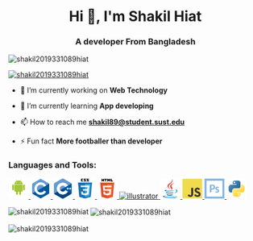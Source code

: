 <h1 align="center">Hi 👋, I'm Shakil Hiat</h1>
<h3 align="center">A developer From Bangladesh</h3>

<p align="left"> <img src="https://komarev.com/ghpvc/?username=shakil2019331089hiat&label=Profile%20views&color=0e75b6&style=flat" alt="shakil2019331089hiat" /> </p>

<p align="left"> <a href="https://github.com/ryo-ma/github-profile-trophy"><img src="https://github-profile-trophy.vercel.app/?username=shakil2019331089hiat" alt="shakil2019331089hiat" /></a> </p>

- 🔭 I’m currently working on **Web Technology**

- 🌱 I’m currently learning **App developing**

- 📫 How to reach me **shakil89@student.sust.edu**

- ⚡ Fun fact **More footballer than developer**


<h3 align="left">Languages and Tools:</h3>
<p align="left"> <a href="https://developer.android.com" target="_blank"> <img src="https://raw.githubusercontent.com/devicons/devicon/master/icons/android/android-original-wordmark.svg" alt="android" width="40" height="40"/> </a> <a href="https://www.cprogramming.com/" target="_blank"> <img src="https://raw.githubusercontent.com/devicons/devicon/master/icons/c/c-original.svg" alt="c" width="40" height="40"/> </a> <a href="https://www.w3schools.com/cpp/" target="_blank"> <img src="https://raw.githubusercontent.com/devicons/devicon/master/icons/cplusplus/cplusplus-original.svg" alt="cplusplus" width="40" height="40"/> </a> <a href="https://www.w3schools.com/css/" target="_blank"> <img src="https://raw.githubusercontent.com/devicons/devicon/master/icons/css3/css3-original-wordmark.svg" alt="css3" width="40" height="40"/> </a> <a href="https://www.w3.org/html/" target="_blank"> <img src="https://raw.githubusercontent.com/devicons/devicon/master/icons/html5/html5-original-wordmark.svg" alt="html5" width="40" height="40"/> </a> <a href="https://www.adobe.com/in/products/illustrator.html" target="_blank"> <img src="https://www.vectorlogo.zone/logos/adobe_illustrator/adobe_illustrator-icon.svg" alt="illustrator" width="40" height="40"/> </a> <a href="https://www.java.com" target="_blank"> <img src="https://raw.githubusercontent.com/devicons/devicon/master/icons/java/java-original.svg" alt="java" width="40" height="40"/> </a> <a href="https://developer.mozilla.org/en-US/docs/Web/JavaScript" target="_blank"> <img src="https://raw.githubusercontent.com/devicons/devicon/master/icons/javascript/javascript-original.svg" alt="javascript" width="40" height="40"/> </a> <a href="https://www.photoshop.com/en" target="_blank"> <img src="https://raw.githubusercontent.com/devicons/devicon/master/icons/photoshop/photoshop-line.svg" alt="photoshop" width="40" height="40"/> </a> <a href="https://www.python.org" target="_blank"> <img src="https://raw.githubusercontent.com/devicons/devicon/master/icons/python/python-original.svg" alt="python" width="40" height="40"/> </a> </p>

<p><img align="left" src="https://github-readme-stats.vercel.app/api/top-langs?username=shakil2019331089hiat&show_icons=true&locale=en&layout=compact" alt="shakil2019331089hiat" /></p>

<p>&nbsp;<img align="center" src="https://github-readme-stats.vercel.app/api?username=shakil2019331089hiat&show_icons=true&locale=en" alt="shakil2019331089hiat" /></p>

<p><img align="center" src="https://github-readme-streak-stats.herokuapp.com/?user=shakil2019331089hiat&" alt="shakil2019331089hiat" /></p>
